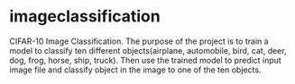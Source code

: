 # imageclassification
CIFAR-10 Image Classification. The purpose of the project is to train a model to classify ten different objects(airplane, automobile, bird, cat, deer, dog, frog, horse, ship, truck). Then use the trained model to predict input image file and classify object in the image to one of the ten objects.
